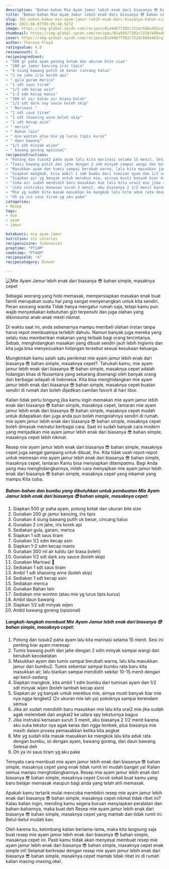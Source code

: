 ```yaml
---
description: "Bahan-bahan Mie Ayam Jamur lebih enak dari biasanya 😎 bahan simple, masaknya cepet yang enak dan Mudah Dibuat"
title: "Bahan-bahan Mie Ayam Jamur lebih enak dari biasanya 😎 bahan simple, masaknya cepet yang enak dan Mudah Dibuat"
slug: 391-bahan-bahan-mie-ayam-jamur-lebih-enak-dari-biasanya-bahan-simple-masaknya-cepet-yang-enak-dan-mudah-dibuat
date: 2021-06-07T05:05:48.927Z
image: https://img-global.cpcdn.com/recipes/81a9db77302c722d/680x482cq70/mie-ayam-jamur-lebih-enak-dari-biasanya-😎-bahan-simple-masaknya-cepet-foto-resep-utama.jpg
thumbnail: https://img-global.cpcdn.com/recipes/81a9db77302c722d/680x482cq70/mie-ayam-jamur-lebih-enak-dari-biasanya-😎-bahan-simple-masaknya-cepet-foto-resep-utama.jpg
cover: https://img-global.cpcdn.com/recipes/81a9db77302c722d/680x482cq70/mie-ayam-jamur-lebih-enak-dari-biasanya-😎-bahan-simple-masaknya-cepet-foto-resep-utama.jpg
author: Theresa Floyd
ratingvalue: 4.8
reviewcount: 3
recipeingredient:
- "500 gr paha ayam potong kotak dan ukuran bite size"
- "200 gr jamur kancing iris tipis"
- "4 siung bawang putih uk besar cincang halus"
- "2 cm jahe iris korek api"
- " gula garam merica"
- "1 sdt saus tiram"
- "1/2 sdm kecap asin"
- "1-2 sdm kecap manis"
- "300 ml air kaldu air biasa boleh"
- "1/2 sdt dark soy sauce boleh skip"
- " Marinasi "
- "1 sdt saus tiram"
- "1 sdt shaoxing wine boleh skip"
- "1 sdt kecap asin"
- " merica"
- " Bahan lain"
- " mie wonton atau mie yg lurus tipis kurus"
- " daun bawang"
- "1/2 sdt minyak wijen"
- " bawang goreng opsional"
recipeinstructions:
- "Potong dan tusuk2 paha ayam lalu kita marinasi selama 15 menit. Sesi ini penting biar ayam meresap"
- "Tumis bawang putih dan jahe dengan 2 sdm minyak sampai wangi dan berubah kecokelatan"
- "Masukkan ayam dan tumis sampai berubah warna, lalu kita masukkan jamur dan bumbu2. Tumis sebentar sampai bumbu rata baru kita masukkan air, lalu biarkan sampai mendidih sekitar 10-15 menit dengan api kecil-sedang"
- "Siapkan mangkok, kita ambil 1 sdm bumbu dari tumisan ayam dan 1/2 sdt minyak wijen (boleh tambah kecap asin)"
- "Siapkan air yg banyak untuk merebus mie, airnya musti banyak biar mie nya ngga lengket2 (2x ukuran mie lah ya) pokoknya sampai kerendam semua"
- "Jika air sudah mendidih baru masukkan mie lalu kita urai2 mie jika sudah agak melembek dan angkat2 ke udara spy teksturnya bagus"
- "Jika instruksi kemasan suruh 3 menit, aku biasanya 2 1/2 menit karena aku suka tekstur nya agak keras dan ngga lembek, plus biasanya mie masih dalam proses pemasakkan ketika kita angkat"
- "Mie yg sudah kita masak masukkan ke mangkok lalu kita aduk rata dengan bumbu, isi dengan ayam, bawang goreng, dan daun bawang. Selesai deh"
- "Oh ya ini saus tiram yg aku pake"
categories:
- Resep
tags:
- mie
- ayam
- jamur

katakunci: mie ayam jamur 
nutrition: 111 calories
recipecuisine: Indonesian
preptime: "PT14M"
cooktime: "PT46M"
recipeyield: "4"
recipecategory: Dinner

---
```



![Mie Ayam Jamur lebih enak dari biasanya 😎 bahan simple, masaknya cepet](https://img-global.cpcdn.com/recipes/81a9db77302c722d/680x482cq70/mie-ayam-jamur-lebih-enak-dari-biasanya-😎-bahan-simple-masaknya-cepet-foto-resep-utama.jpg)

Sebagai seorang yang hobi memasak, mempersiapkan masakan enak buat famili merupakan suatu hal yang sangat menyenangkan untuk kita sendiri. Peran seorang  wanita Tidak hanya mengatur rumah saja, tetapi kamu pun wajib menyediakan kebutuhan gizi terpenuhi dan juga olahan yang dikonsumsi anak-anak mesti nikmat.

Di waktu  saat ini, anda sebenarnya mampu membeli olahan instan tanpa harus repot membuatnya terlebih dahulu. Namun banyak juga mereka yang selalu mau memberikan makanan yang terbaik bagi orang tercintanya. Sebab, menghidangkan masakan yang dibuat sendiri jauh lebih higienis dan kita juga bisa menyesuaikan hidangan tersebut sesuai kesukaan keluarga. 



Mungkinkah kamu salah satu penikmat mie ayam jamur lebih enak dari biasanya 😎 bahan simple, masaknya cepet?. Tahukah kamu, mie ayam jamur lebih enak dari biasanya 😎 bahan simple, masaknya cepet adalah hidangan khas di Nusantara yang sekarang disenangi oleh banyak orang dari berbagai wilayah di Indonesia. Kita bisa menghidangkan mie ayam jamur lebih enak dari biasanya 😎 bahan simple, masaknya cepet buatan sendiri di rumah dan boleh dijadikan camilan favorit di hari libur.

Kalian tidak perlu bingung jika kamu ingin memakan mie ayam jamur lebih enak dari biasanya 😎 bahan simple, masaknya cepet, lantaran mie ayam jamur lebih enak dari biasanya 😎 bahan simple, masaknya cepet mudah untuk didapatkan dan juga anda pun boleh mengolahnya sendiri di rumah. mie ayam jamur lebih enak dari biasanya 😎 bahan simple, masaknya cepet boleh dimasak memalui berbagai cara. Saat ini sudah banyak cara modern yang menjadikan mie ayam jamur lebih enak dari biasanya 😎 bahan simple, masaknya cepet lebih nikmat.

Resep mie ayam jamur lebih enak dari biasanya 😎 bahan simple, masaknya cepet juga sangat gampang untuk dibuat, lho. Kita tidak usah repot-repot untuk memesan mie ayam jamur lebih enak dari biasanya 😎 bahan simple, masaknya cepet, lantaran Kamu bisa menyiapkan ditempatmu. Bagi Anda yang mau menghidangkannya, inilah cara menyajikan mie ayam jamur lebih enak dari biasanya 😎 bahan simple, masaknya cepet yang nikamat yang mampu Kita coba.

<!--inarticleads1-->

##### Bahan-bahan dan bumbu yang dibutuhkan untuk pembuatan Mie Ayam Jamur lebih enak dari biasanya 😎 bahan simple, masaknya cepet:

1. Siapkan 500 gr paha ayam, potong kotak dan ukuran bite size
1. Gunakan 200 gr jamur kancing, iris tipis
1. Gunakan 4 siung bawang putih uk besar, cincang halus
1. Gunakan 2 cm jahe, iris korek api
1. Sediakan  gula, garam, merica
1. Siapkan 1 sdt saus tiram
1. Gunakan 1/2 sdm kecap asin
1. Siapkan 1-2 sdm kecap manis
1. Gunakan 300 ml air kaldu (air biasa boleh)
1. Gunakan 1/2 sdt dark soy sauce (boleh skip)
1. Gunakan  Marinasi 🐔
1. Sediakan 1 sdt saus tiram
1. Ambil 1 sdt shaoxing wine (boleh skip)
1. Sediakan 1 sdt kecap asin
1. Sediakan  merica
1. Gunakan  Bahan lain
1. Sediakan  mie wonton (atau mie yg lurus tipis kurus)
1. Ambil  daun bawang
1. Siapkan 1/2 sdt minyak wijen
1. Ambil  bawang goreng (opsional)




<!--inarticleads2-->

##### Langkah-langkah membuat Mie Ayam Jamur lebih enak dari biasanya 😎 bahan simple, masaknya cepet:

1. Potong dan tusuk2 paha ayam lalu kita marinasi selama 15 menit. Sesi ini penting biar ayam meresap
1. Tumis bawang putih dan jahe dengan 2 sdm minyak sampai wangi dan berubah kecokelatan
1. Masukkan ayam dan tumis sampai berubah warna, lalu kita masukkan jamur dan bumbu2. Tumis sebentar sampai bumbu rata baru kita masukkan air, lalu biarkan sampai mendidih sekitar 10-15 menit dengan api kecil-sedang
1. Siapkan mangkok, kita ambil 1 sdm bumbu dari tumisan ayam dan 1/2 sdt minyak wijen (boleh tambah kecap asin)
1. Siapkan air yg banyak untuk merebus mie, airnya musti banyak biar mie nya ngga lengket2 (2x ukuran mie lah ya) pokoknya sampai kerendam semua
1. Jika air sudah mendidih baru masukkan mie lalu kita urai2 mie jika sudah agak melembek dan angkat2 ke udara spy teksturnya bagus
1. Jika instruksi kemasan suruh 3 menit, aku biasanya 2 1/2 menit karena aku suka tekstur nya agak keras dan ngga lembek, plus biasanya mie masih dalam proses pemasakkan ketika kita angkat
1. Mie yg sudah kita masak masukkan ke mangkok lalu kita aduk rata dengan bumbu, isi dengan ayam, bawang goreng, dan daun bawang. Selesai deh
1. Oh ya ini saus tiram yg aku pake




Ternyata cara membuat mie ayam jamur lebih enak dari biasanya 😎 bahan simple, masaknya cepet yang enak tidak rumit ini mudah banget ya! Kalian semua mampu menghidangkannya. Resep mie ayam jamur lebih enak dari biasanya 😎 bahan simple, masaknya cepet Cocok sekali buat kamu yang baru belajar memasak maupun bagi anda yang telah ahli memasak.

Apakah kamu tertarik mulai mencoba membikin resep mie ayam jamur lebih enak dari biasanya 😎 bahan simple, masaknya cepet nikmat tidak ribet ini? Kalau kalian ingin, mending kamu segera buruan menyiapkan peralatan dan bahan-bahannya, maka buat deh Resep mie ayam jamur lebih enak dari biasanya 😎 bahan simple, masaknya cepet yang mantab dan tidak rumit ini. Betul-betul mudah kan. 

Oleh karena itu, ketimbang kalian berlama-lama, maka kita langsung saja buat resep mie ayam jamur lebih enak dari biasanya 😎 bahan simple, masaknya cepet ini. Pasti kamu tiidak akan menyesal membuat resep mie ayam jamur lebih enak dari biasanya 😎 bahan simple, masaknya cepet enak simple ini! Selamat berkreasi dengan resep mie ayam jamur lebih enak dari biasanya 😎 bahan simple, masaknya cepet mantab tidak ribet ini di rumah kalian masing-masing,oke!.

